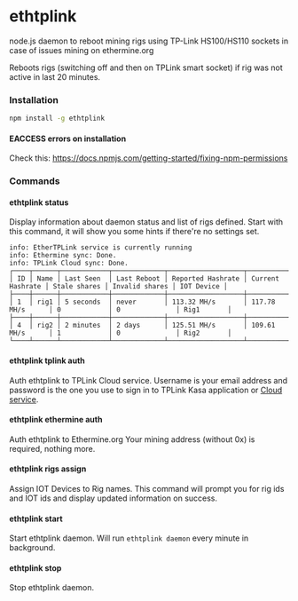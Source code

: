 # ethtplink
node.js daemon to reboot mining rigs using TP-Link HS100/HS110 sockets in case of issues mining on ethermine.org

Reboots rigs (switching off and then on TPLink smart socket) if rig was not active in last 20 minutes.

### Installation

```bash
npm install -g ethtplink
```

#### EACCESS errors on installation

Check this: https://docs.npmjs.com/getting-started/fixing-npm-permissions

### Commands

#### ethtplink status

Display information about daemon status and list of rigs defined. Start with this command, it will show you some hints if there're no settings set.

```
info: EtherTPLink service is currently running
info: Ethermine sync: Done.
info: TPLink Cloud sync: Done.
┌────┬──────┬────────────┬─────────────┬───────────────────┬──────────────────┬──────────────┬────────────────┬────────────┐
│ ID │ Name │ Last Seen  │ Last Reboot │ Reported Hashrate │ Current Hashrate │ Stale shares │ Invalid shares │ IOT Device │
├────┼──────┼────────────┼─────────────┼───────────────────┼──────────────────┼──────────────┼────────────────┼────────────┤
│ 1  │ rig1 │ 5 seconds  │ never       │ 113.32 MH/s       │ 117.78 MH/s      │ 0            │ 0              │ Rig1       │
├────┼──────┼────────────┼─────────────┼───────────────────┼──────────────────┼──────────────┼────────────────┼────────────┤
│ 4  │ rig2 │ 2 minutes  │ 2 days      │ 125.51 MH/s       │ 109.61 MH/s      │ 1            │ 0              │ Rig2       │
└────┴──────┴────────────┴─────────────┴───────────────────┴──────────────────┴──────────────┴────────────────┴────────────┘
```

#### ethtplink tplink auth

Auth ethtplink to TPLink Cloud service. Username is your email address and password is the one you use to sign in to TPLink Kasa application or [Cloud service](https://www.tplinkcloud.com/).

#### ethtplink ethermine auth

Auth ethtplink to Ethermine.org Your mining address (without 0x) is required, nothing more. 

#### ethtplink rigs assign

Assign IOT Devices to Rig names. This command will prompt you for rig ids and IOT ids and display updated information on success.

#### ethtplink start

Start ethtplink daemon. Will run `ethtplink daemon` every minute in background. 

#### ethtplink stop

Stop ethtplink daemon.
